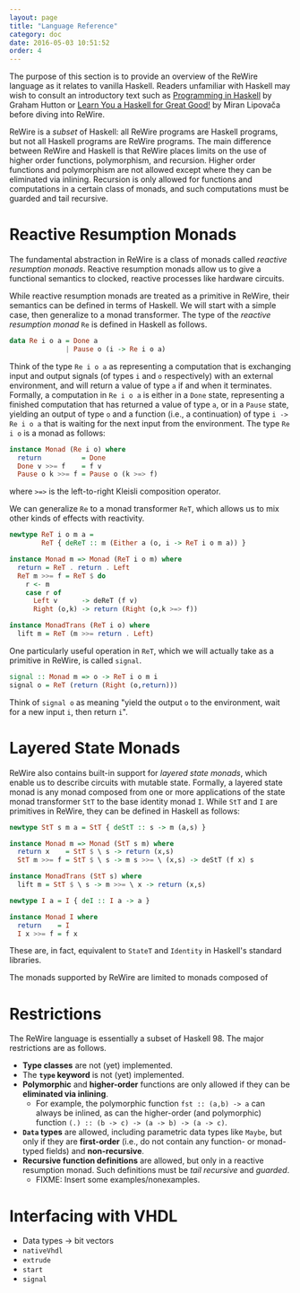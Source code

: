 ```yaml
---
layout: page
title: "Language Reference"
category: doc
date: 2016-05-03 10:51:52
order: 4
---
```


The purpose of this section is to provide an overview of the ReWire language as it relates to vanilla Haskell. Readers unfamiliar with Haskell may wish to consult an introductory text such as [Programming in Haskell](http://www.cs.nott.ac.uk/~pszgmh/book.html) by Graham Hutton or [Learn You a Haskell for Great Good!](http://learnyouahaskell.com) by Miran Lipovača before diving into ReWire.

ReWire is a _subset_ of Haskell: all ReWire programs are Haskell programs, but not all Haskell programs are ReWire programs. The main difference between ReWire and Haskell is that ReWire places limits on the use of higher order functions, polymorphism, and recursion. Higher order functions and polymorphism are not allowed except where they can be eliminated via inlining. Recursion is only allowed for functions and computations in a certain class of monads, and such computations must be guarded and tail recursive.

# Reactive Resumption Monads

The fundamental abstraction in ReWire is a class of monads called _reactive resumption monads_. Reactive resumption monads allow us to give a functional semantics to clocked, reactive processes like hardware circuits.

While reactive resumption monads are treated as a primitive in ReWire, their semantics can be defined in terms of Haskell. We will start with a simple case, then generalize to a monad transformer. The type of the _reactive resumption monad_ `Re` is defined in Haskell as follows.

```` haskell
data Re i o a = Done a
              | Pause o (i -> Re i o a)
````

Think of the type `Re i o a` as representing a computation that is exchanging input and output signals (of types `i` and `o` respectively) with an external environment, and will return a value of type `a` if and when it terminates. Formally, a computation in `Re i o a` is either in a `Done` state, representing a finished computation that has returned a value of type `a`, or in a `Pause` state, yielding an output of type `o` and a function (i.e., a continuation) of type `i -> Re i o a` that is waiting for the next input from the environment. The type `Re i o` is a monad as follows:

```` haskell
instance Monad (Re i o) where
  return          = Done
  Done v >>= f    = f v
  Pause o k >>= f = Pause o (k >=> f)
````

where `>=>` is the left-to-right Kleisli composition operator.

We can generalize `Re` to a monad transformer `ReT`, which allows us to mix other kinds of effects with reactivity.

```` haskell
newtype ReT i o m a =
        ReT { deReT :: m (Either a (o, i -> ReT i o m a)) }

instance Monad m => Monad (ReT i o m) where
  return = ReT . return . Left
  ReT m >>= f = ReT $ do
    r <- m
    case r of
      Left v      -> deReT (f v)
      Right (o,k) -> return (Right (o,k >=> f))

instance MonadTrans (ReT i o) where
  lift m = ReT (m >>= return . Left)
````

One particularly useful operation in `ReT`, which we will actually take as a primitive in ReWire, is called `signal`.

```` haskell
signal :: Monad m => o -> ReT i o m i
signal o = ReT (return (Right (o,return)))
````

Think of `signal o` as meaning "yield the output `o` to the environment, wait for a new input `i`, then return `i`".

# Layered State Monads

ReWire also contains built-in support for _layered state monads_, which enable us to describe circuits with mutable state. Formally, a layered state monad is any monad composed from one or more applications of the state monad transformer `StT` to the base identity monad `I`. While `StT` and `I` are primitives in ReWire, they can be defined in Haskell as follows:

```` haskell
newtype StT s m a = StT { deStT :: s -> m (a,s) }

instance Monad m => Monad (StT s m) where
  return x    = StT $ \ s -> return (x,s)
  StT m >>= f = StT $ \ s -> m s >>= \ (x,s) -> deStT (f x) s

instance MonadTrans (StT s) where
  lift m = StT $ \ s -> m >>= \ x -> return (x,s)

newtype I a = I { deI :: I a -> a }

instance Monad I where
  return    = I
  I x >>= f = f x
````

These are, in fact, equivalent to `StateT` and `Identity` in Haskell's standard libraries.

The monads supported by ReWire are limited to monads composed of 

# Restrictions

The ReWire language is essentially a subset of Haskell 98. The major restrictions are as follows.

* __Type classes__ are not (yet) implemented.
* The __`type` keyword__ is not (yet) implemented.
* __Polymorphic__ and __higher-order__ functions are only allowed if they can be __eliminated via inlining__.
  - For example, the polymorphic function `fst :: (a,b) -> a` can always be inlined, as can the higher-order (and polymorphic) function `(.) :: (b -> c) -> (a -> b) -> (a -> c)`.
* __`Data` types__ are allowed, including parametric data types like `Maybe`, but only if they are __first-order__ (i.e., do not contain any function- or monad-typed fields) and __non-recursive__.
* __Recursive function definitions__ are allowed, but only in a reactive resumption monad. Such definitions must be _tail recursive_ and _guarded_.
  - FIXME: Insert some examples/nonexamples.

# Interfacing with VHDL

* Data types -> bit vectors
* `nativeVhdl`
* `extrude`
* `start`
* `signal`
